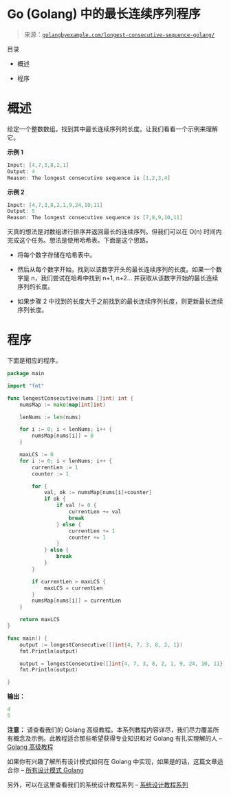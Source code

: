 <!--yml

类别：未分类

日期：2024-10-13 06:51:02

-->

# Go (Golang) 中的最长连续序列程序

> 来源：[`golangbyexample.com/longest-consecutive-sequence-golang/`](https://golangbyexample.com/longest-consecutive-sequence-golang/)

目录

+   概述

+   程序

# **概述**

给定一个整数数组。找到其中最长连续序列的长度。让我们看看一个示例来理解它。

**示例 1**

```go
Input: [4,7,3,8,2,1]
Output: 4
Reason: The longest consecutive sequence is [1,2,3,4]
```

**示例 2**

```go
Input: [4,7,3,8,2,1,9,24,10,11]
Output: 5
Reason: The longest consecutive sequence is [7,8,9,10,11]
```

天真的想法是对数组进行排序并返回最长的连续序列。但我们可以在 O(n) 时间内完成这个任务。想法是使用哈希表。下面是这个思路。

+   将每个数字存储在哈希表中。

+   然后从每个数字开始，找到以该数字开头的最长连续序列的长度。如果一个数字是 n，我们尝试在哈希中找到 n+1, n+2… 并获取从该数字开始的最长连续序列的长度。

+   如果步骤 2 中找到的长度大于之前找到的最长连续序列长度，则更新最长连续序列长度。

# **程序**

下面是相应的程序。

```go
package main

import "fmt"

func longestConsecutive(nums []int) int {
	numsMap := make(map[int]int)

	lenNums := len(nums)

	for i := 0; i < lenNums; i++ {
		numsMap[nums[i]] = 0
	}

	maxLCS := 0
	for i := 0; i < lenNums; i++ {
		currentLen := 1
		counter := 1

		for {
			val, ok := numsMap[nums[i]+counter]
			if ok {
				if val != 0 {
					currentLen += val
					break
				} else {
					currentLen += 1
					counter += 1
				}
			} else {
				break
			}
		}

		if currentLen > maxLCS {
			maxLCS = currentLen
		}
		numsMap[nums[i]] = currentLen
	}

	return maxLCS
}

func main() {
	output := longestConsecutive([]int{4, 7, 3, 8, 2, 1})
	fmt.Println(output)

	output = longestConsecutive([]int{4, 7, 3, 8, 2, 1, 9, 24, 10, 11})
	fmt.Println(output)

}
```

**输出：**

```go
4
5
```

**注意：** 请查看我们的 Golang 高级教程。本系列教程内容详尽，我们尽力覆盖所有概念及示例。此教程适合那些希望获得专业知识和对 Golang 有扎实理解的人 – [Golang 高级教程](https://golangbyexample.com/golang-comprehensive-tutorial/)

如果你有兴趣了解所有设计模式如何在 Golang 中实现，如果是的话，这篇文章适合你 – [所有设计模式 Golang](https://golangbyexample.com/all-design-patterns-golang/)

另外，可以在这里查看我们的系统设计教程系列 – [系统设计教程系列](https://techbyexample.com/system-design-questions/)


